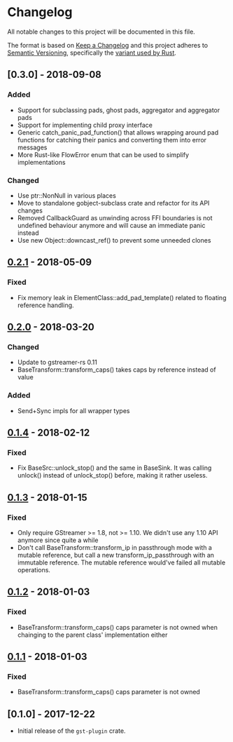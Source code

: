 # Changelog
All notable changes to this project will be documented in this file.

The format is based on [Keep a Changelog](http://keepachangelog.com/en/1.0.0/)
and this project adheres to [Semantic Versioning](http://semver.org/spec/v2.0.0.html),
specifically the [variant used by Rust](http://doc.crates.io/manifest.html#the-version-field).

## [0.3.0] - 2018-09-08
### Added
- Support for subclassing pads, ghost pads, aggregator and aggregator pads
- Support for implementing child proxy interface
- Generic catch_panic_pad_function() that allows wrapping around pad functions
  for catching their panics and converting them into error messages
- More Rust-like FlowError enum that can be used to simplify implementations

### Changed
- Use ptr::NonNull in various places
- Move to standalone gobject-subclass crate and refactor for its API changes
- Removed CallbackGuard as unwinding across FFI boundaries is not undefined
  behaviour anymore and will cause an immediate panic instead
- Use new Object::downcast_ref() to prevent some unneeded clones

## [0.2.1] - 2018-05-09
### Fixed
- Fix memory leak in ElementClass::add_pad_template() related to floating
  reference handling.

## [0.2.0] - 2018-03-20
### Changed
- Update to gstreamer-rs 0.11
- BaseTransform::transform_caps() takes caps by reference instead of value

### Added
- Send+Sync impls for all wrapper types

## [0.1.4] - 2018-02-12
### Fixed
- Fix BaseSrc::unlock_stop() and the same in BaseSink. It was calling unlock()
  instead of unlock_stop() before, making it rather useless.

## [0.1.3] - 2018-01-15
### Fixed
- Only require GStreamer >= 1.8, not >= 1.10. We didn't use any 1.10 API
  anymore since quite a while
- Don't call BaseTransform::transform_ip in passthrough mode with a mutable
  reference, but call a new transform_ip_passthrough with an immutable
  reference. The mutable reference would've failed all mutable operations.

## [0.1.2] - 2018-01-03
### Fixed
- BaseTransform::transform_caps() caps parameter is not owned when chainging
  to the parent class' implementation either

## [0.1.1] - 2018-01-03
### Fixed
- BaseTransform::transform_caps() caps parameter is not owned

## [0.1.0] - 2017-12-22
- Initial release of the `gst-plugin` crate.

[Unreleased]: https://gitlab.freedesktop.org/gstreamer/gst-plugin-rs/compare/0.3.0...HEAD
[0.2.1]: https://gitlab.freedesktop.org/gstreamer/gst-plugin-rs/compare/0.2.1...0.3.0
[0.2.1]: https://gitlab.freedesktop.org/gstreamer/gst-plugin-rs/compare/0.2.0...0.2.1
[0.2.0]: https://gitlab.freedesktop.org/gstreamer/gst-plugin-rs/compare/0.1.4...0.2.0
[0.1.4]: https://gitlab.freedesktop.org/gstreamer/gst-plugin-rs/compare/0.1.3...0.1.4
[0.1.3]: https://gitlab.freedesktop.org/gstreamer/gst-plugin-rs/compare/0.1.2...0.1.3
[0.1.2]: https://gitlab.freedesktop.org/gstreamer/gst-plugin-rs/compare/0.1.1...0.1.2
[0.1.1]: https://gitlab.freedesktop.org/gstreamer/gst-plugin-rs/compare/0.1.0...0.1.1
